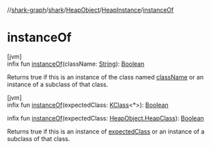 //[shark-graph](../../../../index.md)/[shark](../../index.md)/[HeapObject](../index.md)/[HeapInstance](index.md)/[instanceOf](instance-of.md)

# instanceOf

[jvm]\
infix fun [instanceOf](instance-of.md)(className: [String](https://kotlinlang.org/api/latest/jvm/stdlib/kotlin/-string/index.html)): [Boolean](https://kotlinlang.org/api/latest/jvm/stdlib/kotlin/-boolean/index.html)

Returns true if this is an instance of the class named [className](instance-of.md) or an instance of a subclass of that class.

[jvm]\
infix fun [instanceOf](instance-of.md)(expectedClass: [KClass](https://kotlinlang.org/api/latest/jvm/stdlib/kotlin.reflect/-k-class/index.html)&lt;*&gt;): [Boolean](https://kotlinlang.org/api/latest/jvm/stdlib/kotlin/-boolean/index.html)

infix fun [instanceOf](instance-of.md)(expectedClass: [HeapObject.HeapClass](../-heap-class/index.md)): [Boolean](https://kotlinlang.org/api/latest/jvm/stdlib/kotlin/-boolean/index.html)

Returns true if this is an instance of [expectedClass](instance-of.md) or an instance of a subclass of that class.
